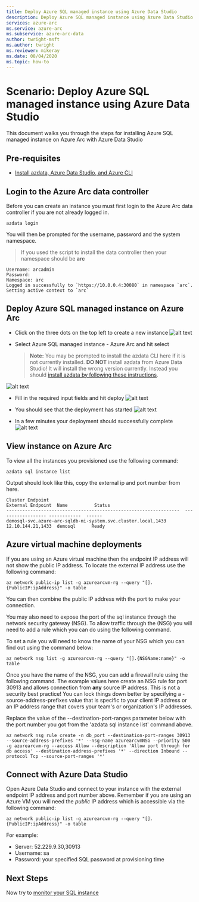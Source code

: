 ```yaml
---
title: Deploy Azure SQL managed instance using Azure Data Studio
description: Deploy Azure SQL managed instance using Azure Data Studio
services: azure-arc
ms.service: azure-arc
ms.subservice: azure-arc-data
author: twright-msft
ms.author: twright
ms.reviewer: mikeray
ms.date: 08/04/2020
ms.topic: how-to
---
```


# Scenario: Deploy Azure SQL managed instance using Azure Data Studio

This document walks you through the steps for installing Azure SQL managed instance on Azure Arc with Azure Data Studio

## Pre-requisites

- [Install azdata, Azure Data Studio, and Azure CLI](/scenarios/001-install-client-tools.md)

## Login to the Azure Arc data controller

Before you can create an instance you must first login to the Azure Arc data controller if you are not already logged in.

```terminal
azdata login
```

You will then be prompted for the username, password and the system namespace.  

> If you used the script to install the data controller then your namespace should be **arc**

```terminal
Username: arcadmin
Password:
Namespace: arc
Logged in successfully to `https://10.0.0.4:30080` in namespace `arc`. Setting active context to `arc`
```

## Deploy Azure SQL managed instance on Azure Arc

- Click on the three dots on the top left to create a new instance
![alt text](/assets/newdeployement.png)

- Select Azure SQL managed instance - Azure Arc and hit select
  > **Note:** You may be prompted to install the azdata CLI here if it is not currently installed.  **DO NOT** install azdata from Azure Data Studio!  It will install the wrong version currently.  Instead you should [install azdata by following these instructions](/scenarios/001-install-client-tools.md).

![alt text](/assets/selectsql.png)

- Fill in the required input fields and hit deploy
![alt text](/assets/sqlinput.png)

- You should see that the deployment has started
![alt text](/assets/monitorprogress.png)

- In a few minutes your deployment should successfully complete
![alt text](/assets/successfuldeployement.png)

## View instance on Azure Arc

To view all the instances you provisioned use the following command:

```terminal
azdata sql instance list
```

Output should look like this, copy the external ip and port number from here.

```terminal
Cluster Endpoint                                                   External Endpoint  Name          Status
-----------------------------------------------------------------  ------------------ ------------  ------
demosql-svc.azure-arc-sqldb-mi-system.svc.cluster.local,1433      12.10.144.21,1433  demosql      Ready
```

## Azure virtual machine deployments

If you are using an Azure virtual machine then the endpoint IP address will not show the public IP address. To locate the external IP address use the following command:

```terminal
az network public-ip list -g azurearcvm-rg --query "[].{PublicIP:ipAddress}" -o table
```

You can then combine the public IP address with the port to make your connection.

You may also need to expose the port of the sql instance through the network security gateway (NSG). To allow traffic through the (NSG) you will need to add a rule which you can do using the following command.

To set a rule you will need to know the name of your NSG which you can find out using the command below:

```terminal
az network nsg list -g azurearcvm-rg --query "[].{NSGName:name}" -o table
```

Once you have the name of the NSG, you can add a firewall rule using the following command. The example values here create an NSG rule for port 30913 and allows connection from **any** source IP address.  This is not a security best practice!  You can lock things down better by specifying a -source-address-prefixes value that is specific to your client IP address or an IP address range that covers your team's or organization's IP addresses.

Replace the value of the --destination-port-ranges parameter below with the port number you got from the 'azdata sql instance list' command above.

```terminal
az network nsg rule create -n db_port --destination-port-ranges 30913 --source-address-prefixes '*' --nsg-name azurearcvmNSG --priority 500 -g azurearcvm-rg --access Allow --description 'Allow port through for db access' --destination-address-prefixes '*' --direction Inbound --protocol Tcp --source-port-ranges '*'
```

## Connect with Azure Data Studio

Open Azure Data Studio and connect to your instance with the external endpoint IP address and port number above. Remember if you are using an Azure VM you will need the _public_ IP address which is accessible via the following command:

```terminal
az network public-ip list -g azurearcvm-rg --query "[].{PublicIP:ipAddress}" -o table
```

For example:

- Server: 52.229.9.30,30913
- Username: sa
- Password: your specified SQL password at provisioning time

## Next Steps

Now try to [monitor your SQL instance](005-monitor-grafana-kibana)

